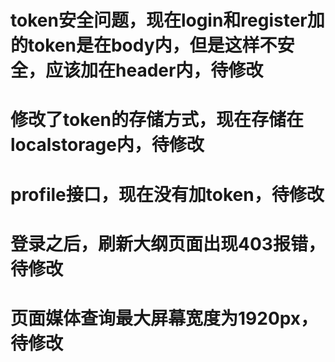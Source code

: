 # token安全问题，现在login和register加的token是在body内，但是这样不安全，应该加在header内，待修改

# 修改了token的存储方式，现在存储在localstorage内，待修改

# profile接口，现在没有加token，待修改
# 登录之后，刷新大纲页面出现403报错，待修改
# 页面媒体查询最大屏幕宽度为1920px，待修改
